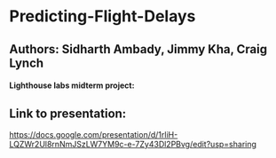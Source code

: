 # Predicting-Flight-Delays
## Authors: Sidharth Ambady, Jimmy Kha, Craig Lynch
#### Lighthouse labs midterm project:

## Link to presentation:
https://docs.google.com/presentation/d/1rliH-LQZWr2Ul8rnNmJSzLW7YM9c-e-7Zy43Dl2PBvg/edit?usp=sharing
